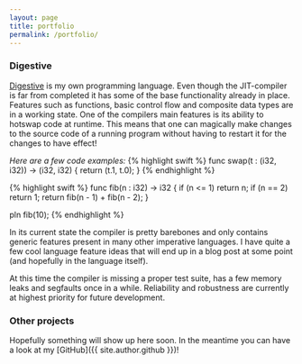 ```yaml
---
layout: page
title: portfolio
permalink: /portfolio/
---
```


### Digestive
[Digestive](https://github.com/williamsjoblom/compiler-experiment) is my own programming language. Even though the JIT-compiler is far from completed it has some of the base functionality already in place. Features such as functions, basic control flow and composite data types are in a working state. One of the compilers main features is its ability to hotswap code at runtime. This means that one can magically make changes to the source code of a running program without having to restart it for the changes to have effect!

_Here are a few code examples:_
{% highlight swift %}
func swap(t : (i32, i32)) -> (i32, i32) {
     return (t.1, t.0);
}
{% endhighlight %}

{% highlight swift %}
func fib(n : i32) -> i32 {
    if (n <= 1) return n;
    if (n == 2) return 1;
    return fib(n - 1) + fib(n - 2);
}

pln fib(10);
{% endhighlight %}

In its current state the compiler is pretty barebones and only contains generic features present in many other imperative languages. I have quite a few cool language feature ideas that will end up in a blog post at some point (and hopefully in the language itself).

At this time the compiler is missing a proper test suite, has a few memory leaks and segfaults once in a while. Reliability and robustness are currently at highest priority for future development.

### Other projects
Hopefully something will show up here soon. In the meantime you can have a look at my [GitHub]({{ site.author.github }})!

